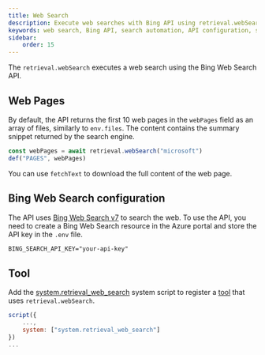 ```yaml
---
title: Web Search
description: Execute web searches with Bing API using retrieval.webSearch in scripts.
keywords: web search, Bing API, search automation, API configuration, search function
sidebar:
    order: 15
---
```


The `retrieval.webSearch` executes a web search using the Bing Web Search API.

## Web Pages

By default, the API returns the first 10 web pages in the `webPages` field
as an array of files, similarly to `env.files`. The content contains
the summary snippet returned by the search engine.

```js
const webPages = await retrieval.webSearch("microsoft")
def("PAGES", webPages)
```

You can use `fetchText` to download the full content of the web page.

## Bing Web Search configuration

The API uses [Bing Web Search v7](https://learn.microsoft.com/en-us/bing/search-apis/bing-web-search/overview) to search the web. To use the API, you need to create a Bing Web Search resource in the Azure portal and store the API key in the `.env` file.

```txt title=".env"
BING_SEARCH_API_KEY="your-api-key"
```

## Tool

Add the [system.retrieval_web_search](https://github.com/microsoft/genaiscript/blob/main/packages/core/src/genaisrc/system.retrieval_web_search.genai.js) system script to register a [tool](/genaiscript/reference/scripts/tools) that uses `retrieval.webSearch`.

```js
script({
    ...,
    system: ["system.retrieval_web_search"]
})
...
```
